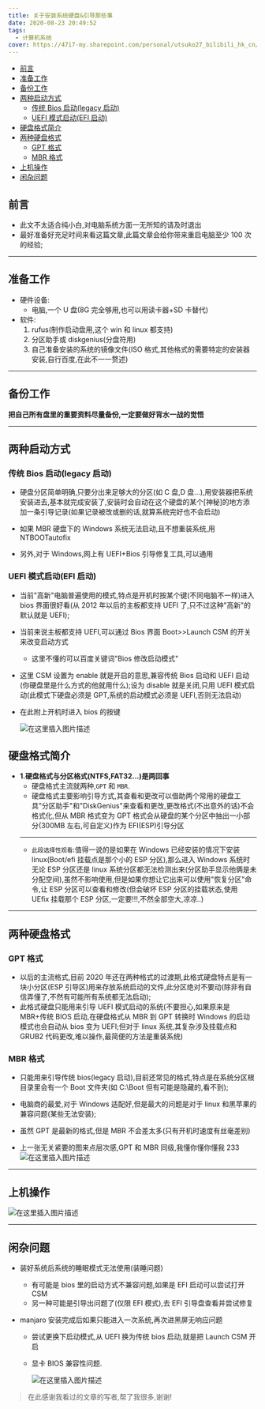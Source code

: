 ```yaml
---
title: 关于安装系统硬盘&引导那些事
date: 2020-08-23 20:49:52
tags:
  - 计算机系统
cover: https://47i7-my.sharepoint.com/personal/utsuko27_bilibili_hk_cn/Documents/Pictures/bed/post/c4RC1zhqgl39Dp8.jpg
---
```


<!--
 * @Author: Weidows
 * @Date: 2020-08-23 20:49:52
 * @LastEditors: Weidows
 * @LastEditTime: 2021-02-13 17:18:53
 * @FilePath: \Weidowsd:\Game\Github\Blog-private\source\_posts\system\about_system.md
-->

- [前言](#前言)
- [准备工作](#准备工作)
- [备份工作](#备份工作)
- [两种启动方式](#两种启动方式)
  - [传统 Bios 启动(legacy 启动)](#传统-bios-启动legacy-启动)
  - [UEFI 模式启动(EFI 启动)](#uefi-模式启动efi-启动)
- [硬盘格式简介](#硬盘格式简介)
- [两种硬盘格式](#两种硬盘格式)
  - [GPT 格式](#gpt-格式)
  - [MBR 格式](#mbr-格式)
- [上机操作](#上机操作)
- [闲杂问题](#闲杂问题)

## 前言

- 此文不太适合纯小白,对电脑系统方面一无所知的请及时退出
- 最好准备好充足时间来看这篇文章,此篇文章会给你带来重启电脑至少 100 次的经验;

---

## 准备工作

- 硬件设备:
  - 电脑,一个 U 盘(8G 完全够用,也可以用读卡器+SD 卡替代)
- 软件:
  1. rufus(制作启动盘用,这个 win 和 linux 都支持)
  2. 分区助手或 diskgenius(分盘符用)
  3. 自己准备安装的系统的镜像文件(ISO 格式,其他格式的需要特定的安装器安装,自行百度,在此不一一赘述)

---

## 备份工作

**把自己所有盘里的重要资料尽量备份,一定要做好背水一战的觉悟**

---

## 两种启动方式

### 传统 Bios 启动(legacy 启动)

- 硬盘分区简单明确,只要分出来足够大的分区(如 C 盘,D 盘...),用安装器把系统安装进去,基本就完成安装了,安装时会自动在这个硬盘的某个[神秘]的地方添加一条引导记录(如果记录被改或删的话,就算系统完好也不会启动)

- 如果 MBR 硬盘下的 Windows 系统无法启动,且不想重装系统,用 NTBOOTautofix

- 另外,对于 Windows,网上有 UEFI+Bios 引导修复工具,可以通用

### UEFI 模式启动(EFI 启动)

- 当前"高新"电脑普遍使用的模式,特点是开机时按某个键(不同电脑不一样)进入 bios 界面很好看(从 2012 年以后的主板都支持 UEFI 了,只不过这种"高新"的默认就是 UEFI);
- 当前来说主板都支持 UEFI,可以通过 Bios 界面 Boot>>Launch CSM 的开关来改变启动方式
  - 这里不懂的可以百度关键词"Bios 修改启动模式"
- 这里 CSM 设置为 enable 就是开启的意思,兼容传统 Bios 启动和 UEFI 启动(你硬盘里是什么方式的他就用什么);设为 disable 就是关闭,只用 UEFI 模式启动(此模式下硬盘必须是 GPT,系统的启动模式必须是 UEFI,否则无法启动)

- 在此附上开机时进入 bios 的按键

  ![在这里插入图片描述](https://img-blog.csdnimg.cn/20200307195931138.png?x-oss-process=image/watermark,type_ZmFuZ3poZW5naGVpdGk,shadow_10,text_aHR0cHM6Ly9ibG9nLmNzZG4ubmV0L3FxXzM5ODIzMjk1,size_16,color_FFFFFF,t_70)

## 硬盘格式简介

- **1.硬盘格式与分区格式(NTFS,FAT32...)是两回事**
  - 硬盘格式主流就两种,`GPT` 和 `MBR`.
  - 硬盘格式主要影响引导方式,其查看和更改可以借助两个常用的硬盘工具"分区助手"和"DiskGenius"来查看和更改,更改格式(不出意外的话)不会格式化,但从 MBR 格式变为 GPT 格式会从硬盘的某个分区中抽出一小部分(300MB 左右,可自定义)作为 EFI(ESP)引导分区
  ***
  - `此段选择性观看`:值得一说的是如果在 Windows 已经安装的情况下安装 linux(Boot/efi 挂载点是那个小的 ESP 分区),那么进入 Windows 系统时无论 ESP 分区还是 linux 系统分区都无法检测出来(分区助手显示他俩是未分配空间),虽然不影响使用,但是如果你想让它出来可以使用"恢复分区"命令,让 ESP 分区可以查看和修改(但会破坏 ESP 分区的挂载状态,使用 UEfix 挂载那个 ESP 分区,一定要!!!,不然全部空大,凉凉..)

---

## 两种硬盘格式

### GPT 格式

- 以后的主流格式,目前 2020 年还在两种格式的过渡期,此格式硬盘特点是有一块小分区(ESP 引导区)用来存放系统启动的文件,此分区绝对不要动(除非有自信弄懂了,不然有可能所有系统都无法启动);
- 此格式硬盘只能用来引导 UEFI 模式启动的系统(不要担心,如果原来是 MBR+传统 BIOS 启动,在硬盘格式从 MBR 到 GPT 转换时 Windows 的启动模式也会自动从 bios 变为 UEFI;但对于 linux 系统,其复杂涉及挂载点和 GRUB2 代码更改,难以操作,最简便的方法是重装系统)

### MBR 格式

- 只能用来引导传统 bios(legacy 启动),目前还常见的格式,特点是在系统分区根目录里会有一个 Boot 文件夹(如 C:\Boot 但有可能是隐藏的,看不到);
- 电脑商的最爱,对于 Windows 适配好,但是最大的问题是对于 linux 和黑苹果的兼容问题(某些无法安装);
- 虽然 GPT 是最新的格式,但是 MBR 不会差太多(只有开机时速度有丝毫差别)

- 上一张无关紧要的图来点层次感,GPT 和 MBR 同级,我懂你懂你懂我 233
  ![在这里插入图片描述](https://img-blog.csdnimg.cn/2020030719535046.jpg?x-oss-process=image/watermark,type_ZmFuZ3poZW5naGVpdGk,shadow_10,text_aHR0cHM6Ly9ibG9nLmNzZG4ubmV0L3FxXzM5ODIzMjk1,size_16,color_FFFFFF,t_70)

---

## 上机操作

![在这里插入图片描述](https://img-blog.csdnimg.cn/20200307201943243.png?x-oss-process=image/watermark,type_ZmFuZ3poZW5naGVpdGk,shadow_10,text_aHR0cHM6Ly9ibG9nLmNzZG4ubmV0L3FxXzM5ODIzMjk1,size_16,color_FFFFFF,t_70)

---

## 闲杂问题

- 装好系统后系统的睡眠模式无法使用(装睡问题)

  - 有可能是 bios 里的启动方式不兼容问题,如果是 EFI 启动可以尝试打开 CSM
  - 另一种可能是引导出问题了(仅限 EFI 模式),去 EFI 引导盘查看并尝试修复

- manjaro 安装完成后如果只能进入一次系统,再次进黑屏无响应问题

  - 尝试更换下启动模式,从 UEFI 换为传统 bios 启动,就是把 Launch CSM 开启
  - 显卡 BIOS 兼容性问题.

    ![在这里插入图片描述](https://img-blog.csdnimg.cn/20200307200147476.jpg?x-oss-process=image/watermark,type_ZmFuZ3poZW5naGVpdGk,shadow_10,text_aHR0cHM6Ly9ibG9nLmNzZG4ubmV0L3FxXzM5ODIzMjk1,size_16,color_FFFFFF,t_70)

> 在此感谢我看过的文章的写者,帮了我很多,谢谢!

